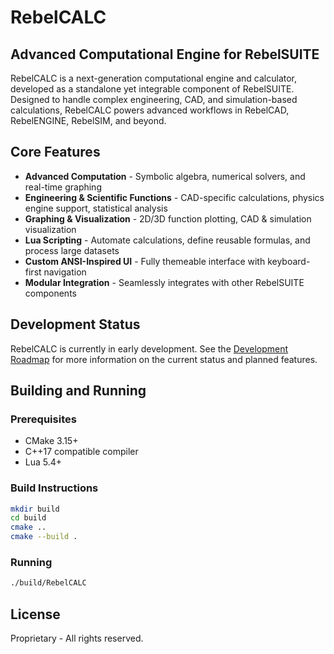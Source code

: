 # RebelCALC

## Advanced Computational Engine for RebelSUITE

RebelCALC is a next-generation computational engine and calculator, developed as a standalone yet integrable component of RebelSUITE. Designed to handle complex engineering, CAD, and simulation-based calculations, RebelCALC powers advanced workflows in RebelCAD, RebelENGINE, RebelSIM, and beyond.

## Core Features

- **Advanced Computation** - Symbolic algebra, numerical solvers, and real-time graphing
- **Engineering & Scientific Functions** - CAD-specific calculations, physics engine support, statistical analysis
- **Graphing & Visualization** - 2D/3D function plotting, CAD & simulation visualization
- **Lua Scripting** - Automate calculations, define reusable formulas, and process large datasets
- **Custom ANSI-Inspired UI** - Fully themeable interface with keyboard-first navigation
- **Modular Integration** - Seamlessly integrates with other RebelSUITE components

## Development Status

RebelCALC is currently in early development. See the [Development Roadmap](docs/development_roadmap.md) for more information on the current status and planned features.

## Building and Running

### Prerequisites

- CMake 3.15+
- C++17 compatible compiler
- Lua 5.4+

### Build Instructions

```bash
mkdir build
cd build
cmake ..
cmake --build .
```

### Running

```bash
./build/RebelCALC
```

## License

Proprietary - All rights reserved.
